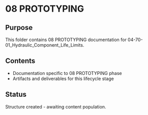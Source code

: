 # 08 PROTOTYPING

## Purpose
This folder contains 08 PROTOTYPING documentation for 04-70-01_Hydraulic_Component_Life_Limits.

## Contents
- Documentation specific to 08 PROTOTYPING phase
- Artifacts and deliverables for this lifecycle stage

## Status
Structure created - awaiting content population.
